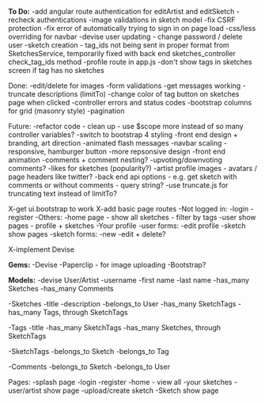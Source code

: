 **To Do:**
-add angular route authentication for editArtist and editSketch
-recheck authentications
-image validations in sketch model
-fix CSRF protection
-fix error of automatically trying to sign in on page load
-css/less overriding for navbar
-devise user updating - change password / delete user
-sketch creation - tag_ids not being sent in proper format from SketchesService, temporarily fixed with back end sketches_controller check_tag_ids method
-profile route in app.js
-don't show tags in sketches screen if tag has no sketches

Done:
-edit/delete for images
-form validations
-get messages working
-truncate descriptions (limitTo)
-change color of tag button on sketches page when clicked
-controller errors and status codes
-bootstrap columns for grid (masonry style)
-pagination

Future:
-refactor code - clean up - use $scope more instead of so many controller variables?
-switch to bootstrap 4 styling
-front end design + branding, art direction
-animated flash messages
-navbar scaling - responsive, hamburger button
-more repsonsive design
-front end animation
-comments + comment nesting?
  -upvoting/downvoting comments?
-likes for sketches (popularity?)
-artist profile images - avatars / page headers like twitter?
-back end api options - e.g. get sketch with comments or without comments - query string?
-use truncate.js for truncating text instead of limitTo?


X-get ui.bootstrap to work
X-add basic page routes
	-Not logged in:
		-login
		-register
	-Others:
		-home page - show all sketches - filter by tags
		-user show pages - profile + sketches
			-Your profile
		-user forms:
			-edit profile
		-sketch show pages
		-sketch forms:
			-new
			-edit + delete?

X-implement Devise


**Gems:**
-Devise
-Paperclip - for image uploading
-Bootstrap?

**Models:**
-devise User/Artist
	-username
	-first name
	-last name
	-has_many Sketches
	-has_many Comments

-Sketches
	-title
	-description
	-belongs_to User
	-has_many SketchTags
	-has_many Tags, through SketchTags

-Tags
	-title
	-has_many SketchTags
	-has_many Sketches, through SketchTags

-SketchTags
	-belongs_to Sketch
	-belongs_to Tag

-Comments
	-belongs_to Sketch
	-belongs_to User

Pages:
-splash page
-login
-register
-home - view all
-your sketches
-user/artist show page
-upload/create sketch
-Sketch show page
